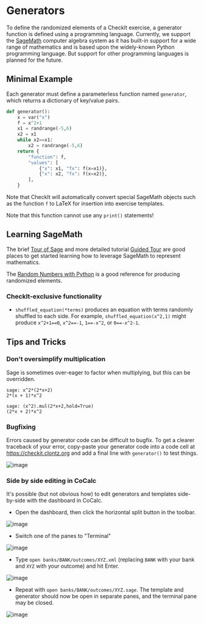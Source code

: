 # Generators

To define the randomized elements of a CheckIt exercise, a generator
function is defined using a programming language. Currently, we support
the [SageMath](https://www.sagemath.org/) computer algebra system
as it has built-in support for a wide range of mathematics and is
based upon the widely-known Python programming language. But support
for other programming languages is planned for the future.

## Minimal Example

Each generator must define a parameterless function named `generator`, which
returns a dictionary of key/value pairs.

```python
def generator():
    x = var("x")
    f = x^2+1
    x1 = randrange(-5,6)
    x2 = x1
    while x2==x1:
        x2 = randrange(-5,6)
    return {
        "function": f,
        "values": [
            {"x": x1, "fx": f(x=x1)},
            {"x": x2, "fx": f(x=x2)},
        ],
    }
```

Note that CheckIt will automatically convert special SageMath objects such as the
function `f` to LaTeX for insertion into exercise templates.

Note that this function cannot use any `print()` statements!

## Learning SageMath

The brief [Tour of Sage](https://doc.sagemath.org/html/en/a_tour_of_sage/index.html)
and more detailed tutorial [Guided Tour](https://doc.sagemath.org/html/en/tutorial/tour.html)
are good places to get started learning how to leverage SageMath to represent mathematics.

The [Random Numbers with Python](https://doc.sagemath.org/html/en/reference/misc/sage/misc/prandom.html)
is a good reference for producing randomized elements.

### CheckIt-exclusive functionality

- `shuffled_equation(*terms)` produces an equation with terms randomly shuffled to each side. For example,
  `shuffled_equation(x^2,1)` might produce `x^2+1==0`, `x^2==-1`, `1==-x^2`, or `0==-x^2-1`.

## Tips and Tricks

### Don't oversimplify multiplication

Sage is sometimes over-eager to factor when multiplying, but this can be overridden.

```
sage: x^2*(2*x+2)
2*(x + 1)*x^2
```

```
sage: (x^2).mul(2*x+2,hold=True)
(2*x + 2)*x^2
```

### Bugfixing

Errors caused by generator code can be difficult to bugfix. To get a clearer traceback of your error,
copy-paste your generator code into a code cell at <https://checkit.clontz.org> and add a final
line with `generator()` to test things.

![image](https://user-images.githubusercontent.com/1559632/126003922-c30686d5-93de-4a8f-bca7-4ef2ec7dcbb3.png)

### Side by side editing in CoCalc

It's possible (but not obvious how) to edit generators and templates side-by-side with the dashboard in CoCalc.

- Open the dashboard, then click the horizontal split button in the toolbar.

![image](https://user-images.githubusercontent.com/1559632/126040861-cb4c0e8b-5c3d-43e2-81e4-8a39369ec32d.png)

- Switch one of the panes to "Terminal"

![image](https://user-images.githubusercontent.com/1559632/126040864-3d13ae69-9c75-4570-9b0b-63b685ab5933.png)

- Type `open banks/BANK/outcomes/XYZ.xml` (replacing `BANK` with your bank and `XYZ` with your outcome) and hit Enter.

![image](https://user-images.githubusercontent.com/1559632/126040666-5e70c041-ea33-4254-a17a-1eb9f859c88f.png)

- Repeat with `open banks/BANK/outcomes/XYZ.sage`. The template and generator should now be open in separate panes, and the terminal pane may be closed.

![image](https://user-images.githubusercontent.com/1559632/126040904-0b8370ae-55f9-452e-a588-f5d87f4d10e9.png)


